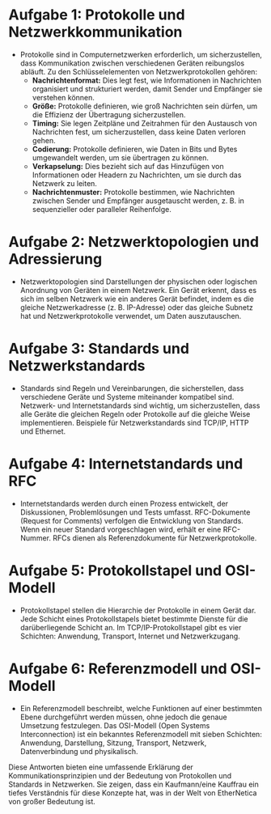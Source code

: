 
# **Aufgabe 1: Protokolle und Netzwerkkommunikation**

- Protokolle sind in Computernetzwerken erforderlich, um sicherzustellen, dass Kommunikation zwischen verschiedenen Geräten reibungslos abläuft. Zu den Schlüsselelementen von Netzwerkprotokollen gehören:
    - **Nachrichtenformat:** Dies legt fest, wie Informationen in Nachrichten organisiert und strukturiert werden, damit Sender und Empfänger sie verstehen können.
    - **Größe:** Protokolle definieren, wie groß Nachrichten sein dürfen, um die Effizienz der Übertragung sicherzustellen.
    - **Timing:** Sie legen Zeitpläne und Zeitrahmen für den Austausch von Nachrichten fest, um sicherzustellen, dass keine Daten verloren gehen.
    - **Codierung:** Protokolle definieren, wie Daten in Bits und Bytes umgewandelt werden, um sie übertragen zu können.
    - **Verkapselung:** Dies bezieht sich auf das Hinzufügen von Informationen oder Headern zu Nachrichten, um sie durch das Netzwerk zu leiten.
    - **Nachrichtenmuster:** Protokolle bestimmen, wie Nachrichten zwischen Sender und Empfänger ausgetauscht werden, z. B. in sequenzieller oder paralleler Reihenfolge.

# **Aufgabe 2: Netzwerktopologien und Adressierung**

- Netzwerktopologien sind Darstellungen der physischen oder logischen Anordnung von Geräten in einem Netzwerk. Ein Gerät erkennt, dass es sich im selben Netzwerk wie ein anderes Gerät befindet, indem es die gleiche Netzwerkadresse (z. B. IP-Adresse) oder das gleiche Subnetz hat und Netzwerkprotokolle verwendet, um Daten auszutauschen.

# **Aufgabe 3: Standards und Netzwerkstandards**

- Standards sind Regeln und Vereinbarungen, die sicherstellen, dass verschiedene Geräte und Systeme miteinander kompatibel sind. Netzwerk- und Internetstandards sind wichtig, um sicherzustellen, dass alle Geräte die gleichen Regeln oder Protokolle auf die gleiche Weise implementieren. Beispiele für Netzwerkstandards sind TCP/IP, HTTP und Ethernet.

# **Aufgabe 4: Internetstandards und RFC**

- Internetstandards werden durch einen Prozess entwickelt, der Diskussionen, Problemlösungen und Tests umfasst. RFC-Dokumente (Request for Comments) verfolgen die Entwicklung von Standards. Wenn ein neuer Standard vorgeschlagen wird, erhält er eine RFC-Nummer. RFCs dienen als Referenzdokumente für Netzwerkprotokolle.

# **Aufgabe 5: Protokollstapel und OSI-Modell**

- Protokollstapel stellen die Hierarchie der Protokolle in einem Gerät dar. Jede Schicht eines Protokollstapels bietet bestimmte Dienste für die darüberliegende Schicht an. Im TCP/IP-Protokollstapel gibt es vier Schichten: Anwendung, Transport, Internet und Netzwerkzugang.

# **Aufgabe 6: Referenzmodell und OSI-Modell**

- Ein Referenzmodell beschreibt, welche Funktionen auf einer bestimmten Ebene durchgeführt werden müssen, ohne jedoch die genaue Umsetzung festzulegen. Das OSI-Modell (Open Systems Interconnection) ist ein bekanntes Referenzmodell mit sieben Schichten: Anwendung, Darstellung, Sitzung, Transport, Netzwerk, Datenverbindung und physikalisch.

Diese Antworten bieten eine umfassende Erklärung der Kommunikationsprinzipien und der Bedeutung von Protokollen und Standards in Netzwerken. Sie zeigen, dass ein Kaufmann/eine Kauffrau ein tiefes Verständnis für diese Konzepte hat, was in der Welt von EtherNetica von großer Bedeutung ist.